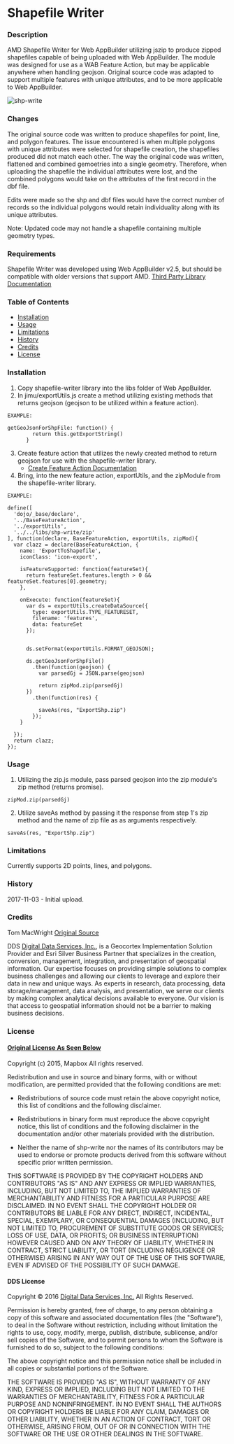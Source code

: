 # Shapefile Writer #


### Description ###
AMD Shapefile Writer for Web AppBuilder utilizing jszip to produce zipped shapefiles capable of being uploaded with Web AppBuilder. The module was designed for use as a WAB Feature Action, but may be applicable anywhere when handling geojson. Original source code was adapted to support multiple features with unique attributes, and to be more applicable to Web AppBuilder.

![shp-write](https://user-images.githubusercontent.com/8050421/32394176-d82208d4-c0a1-11e7-9b45-e4036f6fd6ba.png)

### Changes
The original source code was written to produce shapefiles for point, line, and polygon features. The issue encountered is when multiple polygons with unique attributes were selected for shapefile creation, the shapefiles produced did not match each other. The way the original code was written, flattened and combined gemoetries into a single geometry. Therefore, when uploading the shapefile the individual attributes were lost, and the combined polygons would take on the attributes of the first record in the dbf file.

Edits were made so the shp and dbf files would have the correct number of records so the individual polygons would retain individuality along with its unique attributes.

Note: Updated code may not handle a shapefile containing multiple geometry types.

### Requirements ###
Shapefile Writer  was developed using Web AppBuilder v2.5, but should be compatible with older versions that support AMD.
[Third Party Library Documentation](https://developers.arcgis.com/web-appbuilder/sample-code/add-a-third-party-library.htm)

### Table of Contents ###
- [Installation](#installation)
- [Usage](#usage)
- [Limitations](#limitations)
- [History](#history)
- [Credits](#credits)
- [License](#license)

### Installation ###
1. Copy shapefile-writer library into the libs folder of Web AppBuilder.
2. In jimu/exportUtils.js create a method utilizing existing methods that returns geojson (geojson to be utilized within a feature action).
```
EXAMPLE:

getGeoJsonForShpFile: function() {
        return this.getExportString()
      }
```
3. Create feature action that utilizes the newly created method to return geojson for use with the shapefile-writer library.
	- [Create Feature Action Documentation](https://developers.arcgis.com/web-appbuilder/guide/create-a-feature-action-in-your-widget.htm)
4. Bring, into the new feature action, exportUtils, and the zipModule from the shapefile-writer library.
```
EXAMPLE:

define([
  'dojo/_base/declare',
  '../BaseFeatureAction',
  '../exportUtils',
  '../../libs/shp-write/zip'
], function(declare, BaseFeatureAction, exportUtils, zipMod){
  var clazz = declare(BaseFeatureAction, {
    name: 'ExportToShapefile',
    iconClass: 'icon-export',

    isFeatureSupported: function(featureSet){
      return featureSet.features.length > 0 && featureSet.features[0].geometry;
    },

    onExecute: function(featureSet){
      var ds = exportUtils.createDataSource({
        type: exportUtils.TYPE_FEATURESET,
        filename: 'features',
        data: featureSet
      });


      ds.setFormat(exportUtils.FORMAT_GEOJSON);

      ds.getGeoJsonForShpFile()
        .then(function(geojson) {
          var parsedGj = JSON.parse(geojson)

          return zipMod.zip(parsedGj)
      })
        .then(function(res) {

          saveAs(res, "ExportShp.zip")
        });
    }

  });
  return clazz;
});
```


### Usage ###
1. Utilizing the zip.js module, pass parsed geojson into the zip module's zip method (returns promise).
```
zipMod.zip(parsedGj)
```
2. Utilize saveAs method by passing it the response from step 1's zip method and the name of zip file as as arguments respectively. 
```
saveAs(res, "ExportShp.zip")
```

### Limitations ###

Currently supports 2D points, lines, and polygons.

### History ###

2017-11-03 - Initial upload.

### Credits ###
Tom MacWright [Original Source](https://github.com/mapbox/shp-write) </br>

DDS [Digital Data Services, Inc.](http://www.digitaldataservices.com), is a Geocortex Implementation Solution Provider and Esri Silver Business Partner that specializes in the creation, conversion, management, integration, and presentation of geospatial information. Our expertise focuses on providing simple solutions to complex business challenges and allowing our clients to leverage and explore their data in new and unique ways. As experts in research, data processing, data storage/management, data analysis, and presentation, we serve our clients by making complex analytical decisions available to everyone. Our vision is that access to geospatial information should not be a barrier to making business decisions.

### License ###

#### [Original License As Seen Below](https://github.com/mapbox/shp-write/blob/master/LICENSE)

Copyright (c) 2015, Mapbox
All rights reserved.

Redistribution and use in source and binary forms, with or without
modification, are permitted provided that the following conditions are met:

* Redistributions of source code must retain the above copyright notice, this
  list of conditions and the following disclaimer.

* Redistributions in binary form must reproduce the above copyright notice,
  this list of conditions and the following disclaimer in the documentation
  and/or other materials provided with the distribution.

* Neither the name of shp-write nor the names of its
  contributors may be used to endorse or promote products derived from
  this software without specific prior written permission.

THIS SOFTWARE IS PROVIDED BY THE COPYRIGHT HOLDERS AND CONTRIBUTORS "AS IS"
AND ANY EXPRESS OR IMPLIED WARRANTIES, INCLUDING, BUT NOT LIMITED TO, THE
IMPLIED WARRANTIES OF MERCHANTABILITY AND FITNESS FOR A PARTICULAR PURPOSE ARE
DISCLAIMED. IN NO EVENT SHALL THE COPYRIGHT HOLDER OR CONTRIBUTORS BE LIABLE
FOR ANY DIRECT, INDIRECT, INCIDENTAL, SPECIAL, EXEMPLARY, OR CONSEQUENTIAL
DAMAGES (INCLUDING, BUT NOT LIMITED TO, PROCUREMENT OF SUBSTITUTE GOODS OR
SERVICES; LOSS OF USE, DATA, OR PROFITS; OR BUSINESS INTERRUPTION) HOWEVER
CAUSED AND ON ANY THEORY OF LIABILITY, WHETHER IN CONTRACT, STRICT LIABILITY,
OR TORT (INCLUDING NEGLIGENCE OR OTHERWISE) ARISING IN ANY WAY OUT OF THE USE
OF THIS SOFTWARE, EVEN IF ADVISED OF THE POSSIBILITY OF SUCH DAMAGE.


#### DDS License

Copyright © 2016 [Digital Data Services, Inc.](http://www.digitaldataservices.com/geocortex) All Rights Reserved.

Permission is hereby granted, free of charge, to any person obtaining a copy of this software and associated documentation files (the "Software"), to deal in the Software without restriction, including without limitation the rights to use, copy, modify, merge, publish, distribute, sublicense, and/or sell copies of the Software, and to permit persons to whom the Software is furnished to do so, subject to the following conditions:

The above copyright notice and this permission notice shall be included in all copies or substantial portions of the Software.

THE SOFTWARE IS PROVIDED "AS IS", WITHOUT WARRANTY OF ANY KIND, EXPRESS OR IMPLIED, INCLUDING BUT NOT LIMITED TO THE WARRANTIES OF MERCHANTABILITY, FITNESS FOR A PARTICULAR PURPOSE AND NONINFRINGEMENT. IN NO EVENT SHALL THE AUTHORS OR COPYRIGHT HOLDERS BE LIABLE FOR ANY CLAIM, DAMAGES OR OTHER LIABILITY, WHETHER IN AN ACTION OF CONTRACT, TORT OR OTHERWISE, ARISING FROM, OUT OF OR IN CONNECTION WITH THE SOFTWARE OR THE USE OR OTHER DEALINGS IN THE SOFTWARE.
